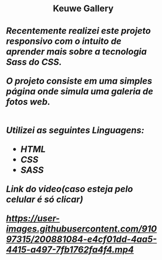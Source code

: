 <h1 align='center' > Keuwe Gallery
<h1/>

 <div>
 
<h5>
Recentemente realizei este projeto responsivo com o intuito de aprender mais sobre a tecnologia Sass do CSS.

 O projeto consiste em uma simples página onde simula uma galeria de fotos web.
<h5/>
<div/>

##

Utilizei as seguintes Linguagens:
- HTML
- CSS
- SASS

Link do video(caso esteja pelo celular é só clicar)




https://user-images.githubusercontent.com/91097315/200881084-e4cf01dd-4aa5-4415-a497-7fb1762fa4f4.mp4


